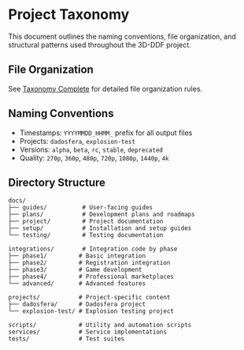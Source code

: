 # Project Taxonomy

This document outlines the naming conventions, file organization, and structural patterns used throughout the 3D-DDF project.

## File Organization

See [Taxonomy Complete](taxonomy-complete.md) for detailed file organization rules.

## Naming Conventions

- Timestamps: `YYYYMMDD_HHMM_` prefix for all output files
- Projects: `dadosfera`, `explosion-test`
- Versions: `alpha`, `beta`, `rc`, `stable`, `deprecated`
- Quality: `270p`, `360p`, `480p`, `720p`, `1080p`, `1440p`, `4k`

## Directory Structure

```
docs/
├── guides/          # User-facing guides
├── plans/           # Development plans and roadmaps
├── project/         # Project documentation
├── setup/           # Installation and setup guides
└── testing/         # Testing documentation

integrations/        # Integration code by phase
├── phase1/         # Basic integration
├── phase2/         # Registration integration
├── phase3/         # Game development
├── phase4/         # Professional marketplaces
└── advanced/       # Advanced features

projects/           # Project-specific content
├── dadosfera/      # Dadosfera project
└── explosion-test/ # Explosion testing project

scripts/            # Utility and automation scripts
services/           # Service implementations
tests/              # Test suites
```
